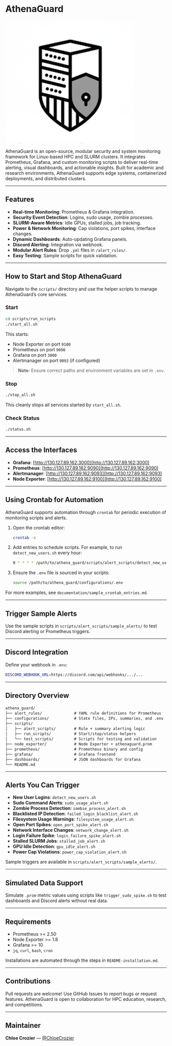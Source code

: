 # AthenaGuard

![AthenaGuard Logo](https://github.com/ChloeCrozier/athena_guard/blob/main/documentation/athena_guard_icon.png)

AthenaGuard is an open-source, modular security and system monitoring framework for Linux-based HPC and SLURM clusters. It integrates Prometheus, Grafana, and custom monitoring scripts to deliver real-time alerting, visual dashboards, and actionable insights. Built for academic and research environments, AthenaGuard supports edge systems, containerized deployments, and distributed clusters.

---

## Features

- **Real-time Monitoring**: Prometheus & Grafana integration.
- **Security Event Detection**: Logins, sudo usage, zombie processes.
- **SLURM-Aware Metrics**: Idle GPUs, stalled jobs, job tracking.
- **Power & Network Monitoring**: Cap violations, port spikes, interface changes.
- **Dynamic Dashboards**: Auto-updating Grafana panels.
- **Discord Alerting**: Integration via webhook.
- **Modular Alert Rules**: Drop `.yml` files in `/alert_rules/`.
- **Easy Testing**: Sample scripts for quick validation.

---

## How to Start and Stop AthenaGuard

Navigate to the `scripts/` directory and use the helper scripts to manage AthenaGuard’s core services.

### Start

```bash
cd scripts/run_scripts
./start_all.sh
```

This starts:

- Node Exporter on port `9100`
- Prometheus on port `9090`
- Grafana on port `3000`
- Alertmanager on port `9093` (if configured)

> **Note**: Ensure correct paths and environment variables are set in `.env`.

### Stop

```bash
./stop_all.sh
```

This cleanly stops all services started by `start_all.sh`.

### Check Status

```bash
./status.sh
```

---

## Access the Interfaces

- **Grafana**: [http://130.127.89.162:3000](http://130.127.89.162:3000)
- **Prometheus**: [http://130.127.89.162:9090](http://130.127.89.162:9090)
- **Alertmanager**: [http://130.127.89.162:9093](http://130.127.89.162:9093)
- **Node Exporter**: [http://130.127.89.162:9100](http://130.127.89.162:9100)

---

## Using Crontab for Automation

AthenaGuard supports automation through `crontab` for periodic execution of monitoring scripts and alerts.

1. Open the crontab editor:
    ```bash
    crontab -e
    ```

2. Add entries to schedule scripts. For example, to run `detect_new_users.sh` every hour:
    ```bash
    0 * * * * /path/to/athena_guard/scripts/alert_scripts/detect_new_users.sh
    ```

3. Ensure the `.env` file is sourced in your scripts:
    ```bash
    source /path/to/athena_guard/configurations/.env
    ```

For more examples, see `documentation/sample_crontab_entries.md`.

---

## Trigger Sample Alerts

Use the sample scripts in `scripts/alert_scripts/sample_alerts/` to test Discord alerting or Prometheus triggers.

---

## Discord Integration

Define your webhook in `.env`:

```bash
DISCORD_WEBHOOK_URL=https://discord.com/api/webhooks/.../...
```

---

## Directory Overview

```
athena_guard/
├── alert_rules/              # YAML rule definitions for Prometheus
├── configurations/           # State files, IPs, summaries, and .env
├── scripts/
│   ├── alert_scripts/        # Rule + summary alerting logic
│   ├── run_scripts/          # Start/stop/status helpers
│   └── test_scripts/         # Scripts for testing and validation
├── node_exporter/            # Node Exporter + athenaguard.prom
├── prometheus/               # Prometheus binary and config
├── grafana/                  # Grafana frontend
├── dashboards/               # JSON dashboards for Grafana
└── README.md
```

---

## Alerts You Can Trigger

- **New User Logins**: `detect_new_users.sh`
- **Sudo Command Alerts**: `sudo_usage_alert.sh`
- **Zombie Process Detection**: `zombie_process_alert.sh`
- **Blacklisted IP Detection**: `failed_login_blacklist_alert.sh`
- **Filesystem Usage Warnings**: `filesystem_usage_alert.sh`
- **Open Port Spikes**: `open_port_spike_alert.sh`
- **Network Interface Changes**: `network_change_alert.sh`
- **Login Failure Spike**: `login_failure_spike_alert.sh`
- **Stalled SLURM Jobs**: `stalled_job_alert.sh`
- **GPU Idle Detection**: `gpu_idle_alert.sh`
- **Power Cap Violations**: `power_cap_violation_alert.sh`

Sample triggers are available in `scripts/alert_scripts/sample_alerts/`.

---

## Simulated Data Support

Simulate `.prom` metric values using scripts like `trigger_sudo_spike.sh` to test dashboards and Discord alerts without real data.

---

## Requirements

- Prometheus >= 2.50
- Node Exporter >= 1.8
- Grafana >= 10
- `jq`, `curl`, `bash`, `cron`

Installations are automated through the steps in `README-installation.md`.

---

## Contributions

Pull requests are welcome! Use GitHub Issues to report bugs or request features. AthenaGuard is open to collaboration for HPC education, research, and competitions.

---

## Maintainer

**Chloe Crozier** — [@ChloeCrozier](https://github.com/ChloeCrozier)